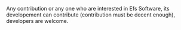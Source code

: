 Any contribution or any one who are interested in Efs Software, its developement can contribute (contribution must be decent enough), developers are welcome.
